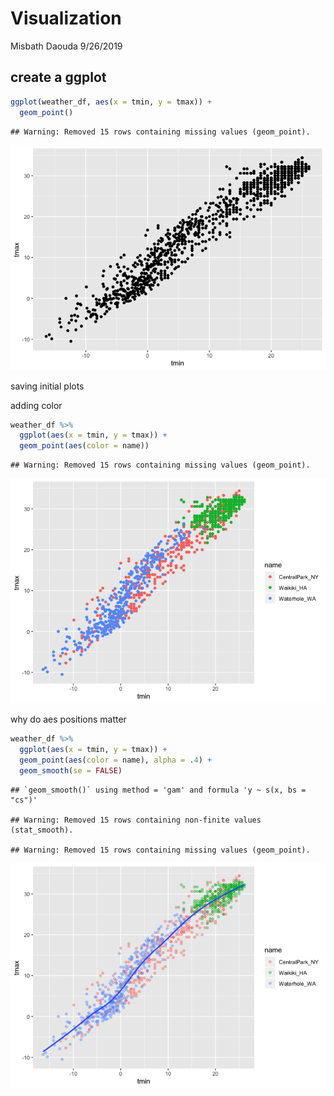 Visualization
================
Misbath Daouda
9/26/2019

create a ggplot
---------------

``` r
ggplot(weather_df, aes(x = tmin, y = tmax)) +
  geom_point()
```

    ## Warning: Removed 15 rows containing missing values (geom_point).

![](Visualization_files/figure-markdown_github/unnamed-chunk-1-1.png)

saving initial plots

adding color

``` r
weather_df %>%
  ggplot(aes(x = tmin, y = tmax)) + 
  geom_point(aes(color = name))
```

    ## Warning: Removed 15 rows containing missing values (geom_point).

![](Visualization_files/figure-markdown_github/unnamed-chunk-2-1.png)

why do aes positions matter

``` r
weather_df %>%
  ggplot(aes(x = tmin, y = tmax)) + 
  geom_point(aes(color = name), alpha = .4) + 
  geom_smooth(se = FALSE)
```

    ## `geom_smooth()` using method = 'gam' and formula 'y ~ s(x, bs = "cs")'

    ## Warning: Removed 15 rows containing non-finite values (stat_smooth).

    ## Warning: Removed 15 rows containing missing values (geom_point).

![](Visualization_files/figure-markdown_github/unnamed-chunk-3-1.png)

